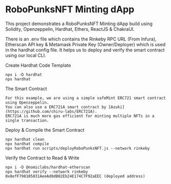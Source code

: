 # RoboPunksNFT Minting dApp 

This project demonstrates a RoboPunksNFT Minting dApp build using Solidity, Openzeppelin, Hardhat, Ethers, ReactJS & ChakraUI.

There is an .env file which contains the Rinkeby RPC URL (From Infura), Etherscan API key & Metamask Private Key (Owner/Deployer) which is used in the hardhat config file. It helps us to deploy and verify the smart contract using our local CLI.

Create Hardhat Code Template
```
npx i -D hardhat
npx hardhat
```

The Smart Contract
```
For this example, we are using a simple safeMint ERC721 smart contract using Openzeppelin.
You can also use a ERC721A smart contract by [Azuki](https://github.com/chiru-labs/ERC721A).
ERC721A is much more gas efficient for minting multiple NFTs in a single transaction.
```

Deploy & Compile the Smart Contract 
```
npx hardhat clean
npx hardhat compile
npx hardhat run scripts/deployRoboPunksNFT.js --network rinkeby
```

Verify the Contract to Read & Write
```
npx i -D @nomiclabs/hardhat-etherscan
npx hardhat verify --network rinkeby 0x8efF798105831AeeAd8dB02Eb24E174C7F92aEEC (deployed address)
```